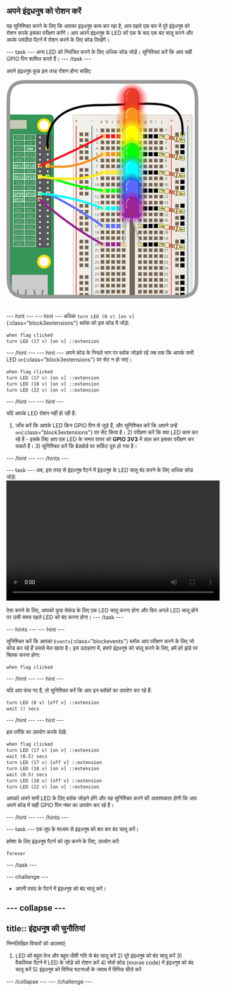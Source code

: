 ## अपने इंद्रधनुष को रोशन करें

यह सुनिश्चित करने के लिए कि आपका इंद्रधनुष काम कर रहा है, आप पहले एक बार में पूरे इंद्रधनुष को रोशन करके इसका परीक्षण करेंगे। आप अपने इंद्रधनुष के LED कों एक के बाद एक बंद चालू करने और अपके पसंदीदा पैटर्न में रोशन करने के लिए कोड लिखेंगे।

\--- task \--- अन्य LED को नियंत्रित करने के लिए अधिक कोड जोड़ें। सुनिश्चित करें कि आप सही GPIO पिन शामिल करते हैं। \--- /task \---

अपने इंद्रधनुष कुछ इस तरह रोशन होना चाहिए:

![Rainbow Lit](images/rainbowlit.png)

\--- hint \--- \--- hint \--- अधिक `turn LED (0 v) [on v]`{:class="block3extensions"} ब्लॉक को इस कोड में जोड़े:

```blocks3
when flag clicked
turn LED (17 v) [on v] ::extension
```

\--- /hint \--- \--- hint \--- अपने कोड के निचले भाग पर ब्लॉक जोड़ते रहें जब तक कि आपके सभी LED `on`{:class="block3extensions"} पर सेट न हो जाएं।

```blocks3
when flag clicked
turn LED (17 v) [on v] ::extension
turn LED (18 v) [on v] ::extension
turn LED (22 v) [on v] ::extension
```

\--- /hint \--- \--- hint \---

यदि आपके LED रोशन नहीं हो रही हैं:

1) जाँच करें कि आपके LED किन GPIO पिन से जुड़े हैं, और सुनिश्चित करें कि आपने उन्हें `on`{:class="block3extensions"} पर सेट किया है। 2) परीक्षण करें कि क्या LED काम कर रहे हैं - इसके लिए आप एक LED के जम्पर वायर को **GPIO 3V3** में डाल कर इसका परीक्षण कर सकते हैं। 3) सुनिश्चित करें कि ब्रेडबोर्ड पर सर्किट पूरा हो गया है।

\--- /hint \--- \--- /hints \---

\--- task \--- अब, इस तरह से इंद्रधनुष पैटर्न में इंद्रधनुष के LED चालू बंद करने के लिए अधिक कोड जोड़ें:<video width="560" height="315" controls> <source src="resources/Scratch-GPIO-Pathways-5.mp4" type="video/mp4"> आपका ब्राउज़र वीडियो का समर्थन नहीं करता है, FireFox या Chrome आज़माएँ </video> 

ऐसा करने के लिए, आपको कुछ सेकंड के लिए एक LED चालू करना होगा और फिर अगले LED चालू होने पर उसी समय पहले LED को बंद करना होगा। \--- /task \---

\--- hints \--- \--- hint \---

सुनिश्चित करें कि आपका `Events`{:class="blockevents"} ब्लॉक आप परीक्षण करने के लिए जो कोड कर रहे हैं उससे मेल खाता है। इस उदाहरण में, हमारे इंद्रधनुष को चालू करने के लिए, हमें हरे झंडे पर क्लिक करना होगा:

```blocks3
when flag clicked
```

\--- /hint \--- \--- hint \---

यदि आप फंस गए हैं, तो सुनिश्चित करें कि आप इन ब्लॉकों का उपयोग कर रहे हैं:

```blocks3
turn LED (0 v) [off v] ::extension
wait () secs
```

\--- /hint \--- \--- hint \---

इस तरीके का उपयोग करके देखें:

```blocks3
when flag clicked
turn LED (17 v) [on v] ::extension
wait (0.5) secs
turn LED (17 v) [off v] ::extension
turn LED (18 v) [on v] ::extension
wait (0.5) secs
turn LED (18 v) [off v] ::extension
turn LED (22 v) [on v] ::extension
```

आपको अपने सभी LED के लिए ब्लॉक जोड़ने होंगे और यह सुनिश्चित करने की आवश्यकता होगी कि आप अपने कोड में सही GPIO पिन नंबर का उपयोग कर रहे हैं।

\--- /hint \--- \--- /hints \---

\--- task \--- एक लूप के माध्यम से इंद्रधनुष को बार बार बंद चालू करें।

हमेशा के लिए इंद्रधनुष पैटर्न को लूप करने के लिए, उपयोग करें:

```blocks3
forever
```

\--- /task \---

\--- challenge \---

+ अपनी पसंद के पैटर्न में इंद्रधनुष को बंद चालू करें।

## \--- collapse \---

## title:: इंद्रधनुष की चुनौतियां

निम्नलिखित विचारों को आज़माएं:

1) LED को बहुत तेज और बहुत धीमी गति से बंद चालू करें 2) पूरे इंद्रधनुष को बंद चालू करें 3) वैकल्पिक पैटर्न में LED के जोड़े को रोशन करें 4) मोर्स कोड (morse code) में इंद्रधनुष को बंद चालू करें 5) इंद्रधनुष को विभिन्न घटनाओं के जवाब में विभिन्न चीज़े करें

\--- /collapse \--- \--- /challenge \---